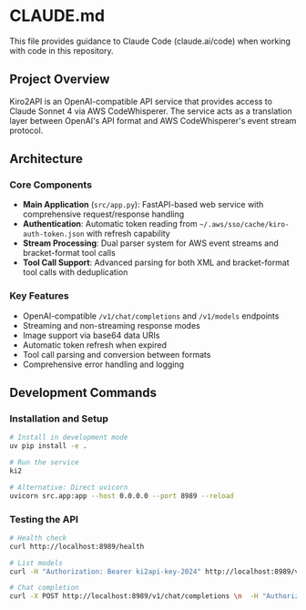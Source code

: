# CLAUDE.md

This file provides guidance to Claude Code (claude.ai/code) when working with code in this repository.

## Project Overview

Kiro2API is an OpenAI-compatible API service that provides access to Claude Sonnet 4 via AWS CodeWhisperer. The service acts as a translation layer between OpenAI's API format and AWS CodeWhisperer's event stream protocol.

## Architecture

### Core Components

- **Main Application** (`src/app.py`): FastAPI-based web service with comprehensive request/response handling
- **Authentication**: Automatic token reading from `~/.aws/sso/cache/kiro-auth-token.json` with refresh capability
- **Stream Processing**: Dual parser system for AWS event streams and bracket-format tool calls
- **Tool Call Support**: Advanced parsing for both XML and bracket-format tool calls with deduplication

### Key Features

- OpenAI-compatible `/v1/chat/completions` and `/v1/models` endpoints
- Streaming and non-streaming response modes
- Image support via base64 data URIs
- Automatic token refresh when expired
- Tool call parsing and conversion between formats
- Comprehensive error handling and logging

## Development Commands

### Installation and Setup
```bash
# Install in development mode
uv pip install -e .

# Run the service
ki2

# Alternative: Direct uvicorn
uvicorn src.app:app --host 0.0.0.0 --port 8989 --reload
```

### Testing the API
```bash
# Health check
curl http://localhost:8989/health

# List models
curl -H "Authorization: Bearer ki2api-key-2024" http://localhost:8989/v1/models

# Chat completion
curl -X POST http://localhost:8989/v1/chat/completions \n  -H "Authorization: Bearer ki2api-key-2024" \n  -H "Content-Type: application/json" \n  -d '{"model": "claude-sonnet-4-20250514", "messages": [{"role": "user", "content": "Hello"}